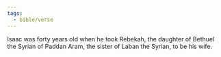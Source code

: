 ```yaml
---
tags:
  - bible/verse
---
```

Isaac was forty years old when he took Rebekah, the daughter of Bethuel the Syrian of Paddan Aram, the sister of Laban the Syrian, to be his wife.